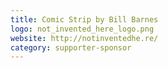 ```yaml
---
title: Comic Strip by Bill Barnes
logo: not_invented_here_logo.png
website: http://notinventedhe.re/
category: supporter-sponsor
---
```

